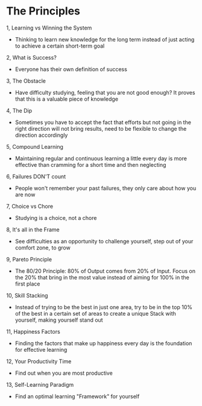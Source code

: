 # The Principles

1, Learning vs Winning the System

- Thinking to learn new knowledge for the long term instead of just acting to achieve a certain short-term goal

2, What is Success?

- Everyone has their own definition of success

3, The Obstacle

- Have difficulty studying, feeling that you are not good enough? It proves that this is a valuable piece of knowledge

4, The Dip

- Sometimes you have to accept the fact that efforts but not going in the right direction will not bring results, need to be flexible to change the direction accordingly

5, Compound Learning

- Maintaining regular and continuous learning a little every day is more effective than cramming for a short time and then neglecting

6, Failures DON'T count

- People won't remember your past failures, they only care about how you are now

7, Choice vs Chore

- Studying is a choice, not a chore

8, It's all in the Frame

- See difficulties as an opportunity to challenge yourself, step out of your comfort zone, to grow

9, Pareto Principle

- The 80/20 Principle: 80% of Output comes from 20% of Input. Focus on the 20% that bring in the most value instead of aiming for 100% in the first place

10, Skill Stacking

- Instead of trying to be the best in just one area, try to be in the top 10% of the best in a certain set of areas to create a unique Stack with yourself, making yourself stand out

11, Happiness Factors

- Finding the factors that make up happiness every day is the foundation for effective learning

12, Your Productivity Time

- Find out when you are most productive

13, Self-Learning Paradigm

- Find an optimal learning "Framework" for yourself
